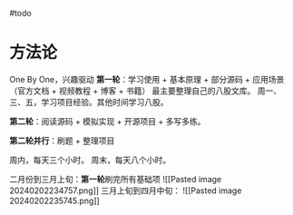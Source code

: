 #todo
# 方法论
One By One，兴趣驱动
**第一轮**：学习使用 + 基本原理 + 部分源码 + 应用场景（官方文档 + 视频教程 + 博客 + 书籍）
最主要整理自己的八股文库。
周一、三、五，学习项目经验。其他时间学习八股。


**第二轮**：阅读源码 + 模拟实现 + 开源项目 + 多写多练。

**第二轮并行**：刷题 + 整理项目

周内，每天三个小时。
周末，每天八个小时。



二月份到三月上旬：**第一轮**刷完所有基础项
![[Pasted image 20240202234757.png]]
三月上旬到四月中旬：
![[Pasted image 20240202235745.png]]
